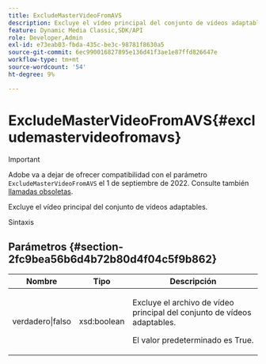 ```yaml
---
title: ExcludeMasterVideoFromAVS
description: Excluye el vídeo principal del conjunto de vídeos adaptables.
feature: Dynamic Media Classic,SDK/API
role: Developer,Admin
exl-id: e73eab03-fbda-435c-be3c-98781f8630a5
source-git-commit: 6ec990016827895e136d41f3ae1e87ffd826647e
workflow-type: tm+mt
source-wordcount: '54'
ht-degree: 9%

---
```


# ExcludeMasterVideoFromAVS{#excludemastervideofromavs}

>[!IMPORTANT]
>
>Adobe va a dejar de ofrecer compatibilidad con el parámetro `ExcludeMasterVideoFromAVS` el 1 de septiembre de 2022. Consulte también [llamadas obsoletas](/help/aem-ips-api/c-deprecated-calls.md).

Excluye el vídeo principal del conjunto de vídeos adaptables.

<!-- REMOVE TOPIC MAY 2022 AS PER CQDOC-19165 AND REMOVED FROM TOC -->

Sintaxis

## Parámetros {#section-2fc9bea56b6d4b72b80d4f04c5f9b862}

<table id="table_04100BB8ABD84EF68B0A7CE3AD946414"> 
 <thead> 
  <tr> 
   <th colname="col1" class="entry"> Nombre </th> 
   <th colname="col2" class="entry"> Tipo </th> 
   <th colname="col3" class="entry"> Descripción </th> 
  </tr> 
 </thead>
 <tbody> 
  <tr> 
   <td colname="col1"> <span class="codeph"> verdadero|falso</span> </td> 
   <td colname="col2"> <span class="codeph"> xsd:boolean</span> </td> 
   <td colname="col3"> <p>Excluye el archivo de vídeo principal del conjunto de vídeos adaptables. </p> <p>El valor predeterminado es True. </p> </td> 
  </tr> 
 </tbody> 
</table>
